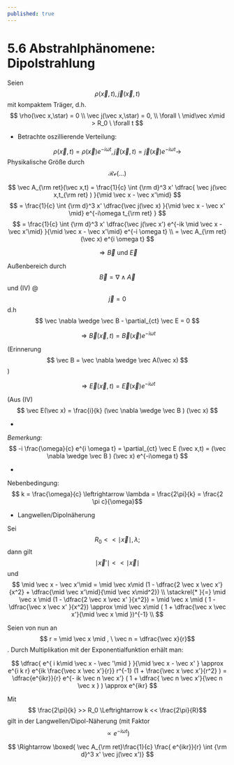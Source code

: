 ```yaml
---
published: true
---
```

# 5.6 Abstrahlphänomene: Dipolstrahlung


Seien $$ \rho(\vec x,t), \vec j(\vec x,t) $$ mit kompaktem Träger, d.h. $$ \rho(\vec x,\star) = 0 \\ 
\vec j(\vec x,\star) = 0, \\
\forall \ \mid\vec x\mid > R_0 \ \forall t $$

- Betrachte oszillierende Verteilung:

$$\rho(\vec x,t) = \rho(\vec x) e^{-i\omega t} , \vec j(\vec x,t) = \vec j(\vec x) e^{-i\omega t} \to $$ Physikalische Größe durch $$\mathcal{Re}(\dots) $$

$$ \vec A_{\rm ret}(\vec x,t) = \frac{1}{c} \int {\rm d}^3 x' \dfrac{ \vec j(\vec x,t_{\rm ret} ) }{\mid \vec x - \vec x'\mid} $$ $$ =  \frac{1}{c} \int {\rm d}^3 x' \dfrac{\vec j(\vec x) }{\mid \vec x - \vec x' \mid} e^{-i\omega t_{\rm ret} } $$
$$ = \frac{1}{c} \int {\rm d}^3 x' \dfrac{\vec j(\vec x') e^{-ik \mid \vec x - \vec x'\mid} }{\mid \vec x - \vec x'\mid} e^{-i \omega t} \\ = \vec A_{\rm ret}(\vec x) e^{i \omega t} $$

$$ \Rightarrow \vec B  \text{ und } \vec E$$ 

Außenbereich durch $$\vec B = \nabla \wedge \vec A $$ und (IV) @ $$ \vec j = 0 $$ d.h $$ \vec \nabla \wedge \vec B - \partial_{ct} \vec E = 0 $$

$$ \Rightarrow \vec B(\vec x,t) = \vec B(\vec x) e^{-i\omega t} $$ 

(Erinnerung $$ \vec B = \vec \nabla \wedge \vec A(\vec x) $$ )

$$ \Rightarrow \vec E(\vec x,t) = \vec E(\vec x) e^{-i\omega t} $$

(Aus (IV)  $$ \vec E(\vec x) = \frac{i}{k} (\vec \nabla \wedge \vec B ) (\vec x) $$

-
_Bemerkung:_ 
$$ -i \frac{\omega}{c} e^{i \omega t} = \partial_{ct} \vec E (\vec x,t) = (\vec \nabla \wedge \vec B ) (\vec x) e^{-i\omega t} $$

-

Nebenbedingung: $$ k = \frac{\omega}{c} \leftrightarrow  \lambda = \frac{2\pi}{k} = \frac{2 \pi c}{\omega}$$

- Langwellen/Dipolnäherung

Sei $$ R_0 << \mid \vec x\mid, \lambda;$$ dann gilt $$ \mid \vec x'\mid << \mid\vec x\mid $$ und $$ \mid \vec x - \vec x'\mid = \mid \vec x\mid (1 - \dfrac{2 \vec x \vec x'}{x^2} +   \dfrac{\mid \vec x'\mid}{\mid \vec x\mid^2}) \\ \stackrel{* }{=} \mid \vec x \mid (1 - \dfrac{2 \vec x \vec x' }{x^2})  = \mid \vec x \mid ( 1 - \dfrac{\vec x \vec x' }{x^2}) \approx \mid \vec x\mid ( 1 + \dfrac{\vec x \vec x'}{\mid \vec x \mid })^{-1} \\ $$

Seien von nun an  $$ r = \mid \vec x \mid , \ \vec n = \dfrac{\vec x}{r}$$.
Durch Multiplikation mit der Exponentialfunktion erhält man:

$$ \dfrac{ e^{ i k\mid \vec x - \vec '\mid } }{\mid \vec x - \vec x' } \approx e^{i k r} e^{ik \frac{\vec x \vec x'}{r}} r^{-1} (1 + \frac{\vec x \vec x'}{r^2} ) = \dfrac{e^{ikr}}{r} e^{- ik \vec n \vec x'} ( 1 + \dfrac{ \vec n \vec x'}{\vec n \vec x } ) \approx e^{ikr} $$

Mit $$ \frac{2\pi}{k} >> R_0 \Leftrightarrow k << \frac{2\pi}{R}$$ gilt in der Langwellen/Dipol-Näherung (mit Faktor $$\propto e^{-i \omega t}) $$ 

$$ \Rightarrow \boxed{ \vec A_{\rm ret}\frac{1}{c} \frac{ e^{ikr}}{r} \int {\rm d}^3 x' \vec j(\vec x')} $$